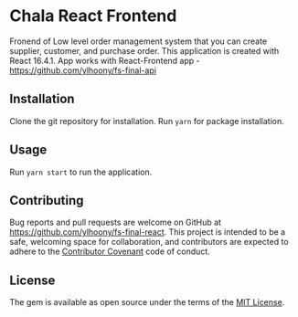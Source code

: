 # Chala React Frontend

Fronend of Low level order management system that you can create supplier, customer, and purchase order.
This application is created with React 16.4.1. 
App works with React-Frontend app - https://github.com/ylhoony/fs-final-api

## Installation

Clone the git repository for installation.
Run `yarn` for package installation.

## Usage

Run `yarn start` to run the application.

## Contributing

Bug reports and pull requests are welcome on GitHub at https://github.com/ylhoony/fs-final-react. This project is intended to be a safe, welcoming space for collaboration, and contributors are expected to adhere to the [Contributor Covenant](http://contributor-covenant.org) code of conduct.

## License

The gem is available as open source under the terms of the [MIT License](https://opensource.org/licenses/MIT).
